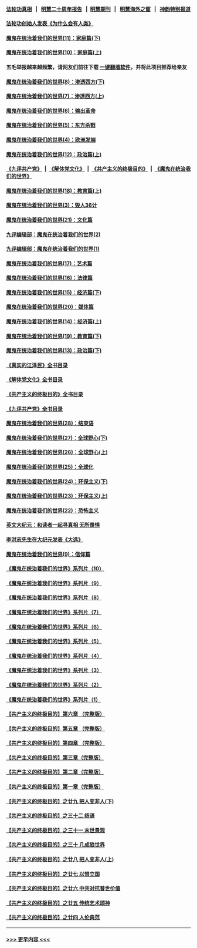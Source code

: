 #### [法轮功真相](https://github.com/gfw-breaker/truth/blob/master/README.md?t=0) &nbsp;&nbsp;|&nbsp;&nbsp; [明慧二十周年报告](https://github.com/gfw-breaker/mh-reports/blob/master/README.md?t=0) &nbsp;&nbsp;|&nbsp;&nbsp;[明慧期刊](https://github.com/gfw-breaker/mh-qikan) &nbsp;&nbsp;|&nbsp;&nbsp; [明慧海外之窗](https://github.com/gfw-breaker/mh-news/blob/master/README.md?t=0) &nbsp;&nbsp;|&nbsp;&nbsp; [神韵特别报道](https://github.com/gfw-breaker/mh-news/blob/master/shenyun.md?t=0)
#### [法轮功创始人发表《为什么会有人类》](../pages/nsc422/n13912117.md?t=02251243) 
#### [魔鬼在统治着我们的世界(11)：家庭篇(下)](../pages/nsc422/n10440961.md?t=02251243) 
#### [魔鬼在统治着我们的世界(10)：家庭篇(上)](../pages/nsc422/n10435448.md?t=02251243) 
#### 五毛举报越来越频繁，请网友们前往下载 [一键翻墙软件](https://github.com/gfw-breaker/ssr-accounts)，并将此项目推荐给亲友
#### [魔鬼在统治着我们的世界(8)：渗透西方(下)](../pages/nsc422/n10429603.md?t=02251243) 
#### [魔鬼在统治着我们的世界(7)：渗透西方(上)](../pages/nsc422/n10426013.md?t=02251243) 
#### [魔鬼在统治着我们的世界(6)：输出革命](../pages/nsc422/n10421536.md?t=02251243) 
#### [魔鬼在统治着我们的世界(5)：东方杀戮](../pages/nsc422/n10417707.md?t=02251243) 
#### [魔鬼在统治着我们的世界(4)：欧洲发端](../pages/nsc422/n10414890.md?t=02251243) 
#### [魔鬼在统治着我们的世界(12)：政治篇(上)](../pages/nsc422/n10444576.md?t=02251243) 
#### [《九评共产党》](https://github.com/begood0513/9ping.md/blob/master/README.md) &nbsp;|&nbsp; [《解体党文化》](../../../../jtdwh.md/blob/master/README.md)  &nbsp;|&nbsp; [《共产主义的终极目的》](../../../../gczydzjmd.md/blob/master/README.md) &nbsp;|&nbsp; [《魔鬼在统治我们的世界》](../../../../mgztzwmdsj.md/blob/master/README.md) 
#### [魔鬼在统治着我们的世界(18)：教育篇(上)](../pages/nsc422/n10526970.md?t=02251243) 
#### [魔鬼在统治着我们的世界(3)：毁人36计](../pages/nsc422/n10411583.md?t=02251243) 
#### [魔鬼在统治着我们的世界(21)：文化篇](../pages/nsc422/n10597706.md?t=02251243) 
#### [九评编辑部：魔鬼在统治着我们的世界(2)](../pages/nsc422/n10410036.md?t=02251243) 
#### [九评编辑部：魔鬼在统治着我们的世界(1)](../pages/nsc422/n10406825.md?t=02251243) 
#### [魔鬼在统治着我们的世界(17)：艺术篇](../pages/nsc422/n10499093.md?t=02251243) 
#### [魔鬼在统治着我们的世界(16)：法律篇](../pages/nsc422/n10485969.md?t=02251243) 
#### [魔鬼在统治着我们的世界(15)：经济篇(下)](../pages/nsc422/n10469975.md?t=02251243) 
#### [魔鬼在统治着我们的世界(20)：媒体篇](../pages/nsc422/n10586579.md?t=02251243) 
#### [魔鬼在统治着我们的世界(14)：经济篇(上)](../pages/nsc422/n10457370.md?t=02251243) 
#### [魔鬼在统治着我们的世界(19)：教育篇(下)](../pages/nsc422/n10564808.md?t=02251243) 
#### [魔鬼在统治着我们的世界(13)：政治篇(下)](../pages/nsc422/n10448270.md?t=02251243) 
#### [《真实的江泽民》全书目录](../pages/nsc422/n13721399.md?t=02251243) 
#### [《解体党文化》全书目录](../pages/nsc422/n13721157.md?t=02251243) 
#### [《共产主义的终极目的》全书目录](../pages/nsc422/n13721048.md?t=02251243) 
#### [《九评共产党》全书目录](../pages/nsc422/n13708085.md?t=02251243) 
#### [魔鬼在统治着我们的世界(28)：结束语](../pages/nsc422/n10936246.md?t=02251243) 
#### [魔鬼在统治着我们的世界(27)：全球野心(下)](../pages/nsc422/n10928319.md?t=02251243) 
#### [魔鬼在统治着我们的世界(26)：全球野心(上)](../pages/nsc422/n10900318.md?t=02251243) 
#### [魔鬼在统治着我们的世界(25)：全球化](../pages/nsc422/n10788205.md?t=02251243) 
#### [魔鬼在统治着我们的世界(24)：环保主义(下)](../pages/nsc422/n10695307.md?t=02251243) 
#### [魔鬼在统治着我们的世界(23)：环保主义(上)](../pages/nsc422/n10688613.md?t=02251243) 
#### [魔鬼在统治着我们的世界(22)：恐怖主义](../pages/nsc422/n10614727.md?t=02251243) 
#### [英文大纪元：和读者一起寻真相 无所畏惧](../pages/nsc422/n12542027.md?t=02251243) 
#### [李洪志先生在大纪元发表《大选》](../pages/nsc422/n12534746.md?t=02251243) 
#### [魔鬼在统治着我们的世界(9)：信仰篇](../pages/nsc422/n10432159.md?t=02251243) 
#### [《魔鬼在统治着我们的世界》系列片（10）](../pages/nsc422/n12292670.md?t=02251243) 
#### [《魔鬼在统治着我们的世界》系列片（9）](../pages/nsc422/n12290859.md?t=02251243) 
#### [《魔鬼在统治着我们的世界》系列片（8）](../pages/nsc422/n12287445.md?t=02251243) 
#### [《魔鬼在统治着我们的世界》系列片（7）](../pages/nsc422/n12283425.md?t=02251243) 
#### [《魔鬼在统治着我们的世界》系列片（6）](../pages/nsc422/n12282314.md?t=02251243) 
#### [《魔鬼在统治着我们的世界》系列片（5）](../pages/nsc422/n12281419.md?t=02251243) 
#### [《魔鬼在统治着我们的世界》系列片（4）](../pages/nsc422/n12274024.md?t=02251243) 
#### [《魔鬼在统治着我们的世界》系列片（3）](../pages/nsc422/n12271322.md?t=02251243) 
#### [《魔鬼在统治着我们的世界》系列片（2）](../pages/nsc422/n12269049.md?t=02251243) 
#### [《魔鬼在统治着我们的世界》系列片（1）](../pages/nsc422/n12267575.md?t=02251243) 
#### [【共产主义的终极目的】第六章 （完整版）](../pages/nsc422/n11428913.md?t=02251243) 
#### [【共产主义的终极目的】第五章 （完整版）](../pages/nsc422/n11428912.md?t=02251243) 
#### [【共产主义的终极目的】第四章 （完整版）](../pages/nsc422/n11428907.md?t=02251243) 
#### [【共产主义的终极目的】第三章（完整版）](../pages/nsc422/n11428848.md?t=02251243) 
#### [【共产主义的终极目的】第二章（完整版）](../pages/nsc422/n11428831.md?t=02251243) 
#### [【共产主义的终极目的】第一章（完整版）](../pages/nsc422/n11417651.md?t=02251243) 
#### [【共产主义的终极目的】之廿九 把人变非人(下)](../pages/nsc422/n11344140.md?t=02251243) 
#### [【共产主义的终极目的】之三十二 结语](../pages/nsc422/n11360535.md?t=02251243) 
#### [【共产主义的终极目的】之三十一 末世景观](../pages/nsc422/n11351129.md?t=02251243) 
#### [【共产主义的终极目的】之三十 几成狼世界](../pages/nsc422/n11348280.md?t=02251243) 
#### [【共产主义的终极目的】之廿八 把人变非人(上)](../pages/nsc422/n11340492.md?t=02251243) 
#### [【共产主义的终极目的】之廿七 以恨立国](../pages/nsc422/n11336944.md?t=02251243) 
#### [【共产主义的终极目的】之廿六 中共对抗普世价值](../pages/nsc422/n11324785.md?t=02251243) 
#### [【共产主义的终极目的】之廿五 传统艺术颂神](../pages/nsc422/n11296396.md?t=02251243) 
#### [【共产主义的终极目的】之廿四 人伦典范](../pages/nsc422/n11296397.md?t=02251243) 

----
#### [ >>> 更早内容 <<< ](../indexes/nsc422-earlier.md)
